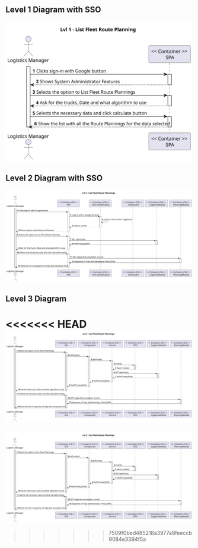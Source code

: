 ## Level 1 Diagram with SSO

![Level_1_Diagram](LVL_1.svg)

## Level 2 Diagram with SSO

![Level_2_Diagram](LVL_2.svg)

## Level 3 Diagram

<<<<<<< HEAD
![Level_3_Diagram](LVL_3.svg)
=======
![Level_3_Diagram](LVL_3.svg)
>>>>>>> 7509f0bed485218a3977a8feeccb9084e3394f5a
